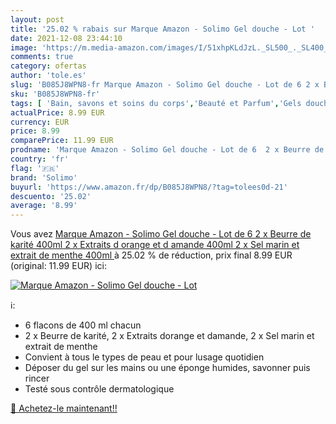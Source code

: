 ```yaml
---
layout: post
title: '25.02 % rabais sur Marque Amazon - Solimo Gel douche - Lot '
date: 2021-12-08 23:44:10
image: 'https://m.media-amazon.com/images/I/51xhpKLdJzL._SL500_._SL400_.jpg'
comments: true
category: ofertas
author: 'tole.es'
slug: 'B085J8WPN8-fr Marque Amazon - Solimo Gel douche - Lot de 6 2 x Beurre de...'
sku: 'B085J8WPN8-fr'
tags: [ 'Bain, savons et soins du corps','Beauté et Parfum','Gels douche','Savons et gels douche','solimo', ]
actualPrice: 8.99 EUR
currency: EUR
price: 8.99
comparePrice: 11.99 EUR
prodname: 'Marque Amazon - Solimo Gel douche - Lot de 6  2 x Beurre de karité 400ml  2 x Extraits d orange et d amande 400ml  2 x Sel marin et extrait de menthe 400ml '
country: 'fr'
flag: '🇫🇷'
brand: 'Solimo'
buyurl: 'https://www.amazon.fr/dp/B085J8WPN8/?tag=tolees0d-21'
descuento: '25.02'
average: '8.99'
---
```


Vous avez [Marque Amazon - Solimo Gel douche - Lot de 6  2 x Beurre de karité 400ml  2 x Extraits d orange et d amande 400ml  2 x Sel marin et extrait de menthe 400ml ](https://www.amazon.fr/dp/B085J8WPN8/?tag=tolees0d-21)  à  25.02 % de réduction, prix final  8.99 EUR (original: 11.99 EUR) ici:

[![Marque Amazon - Solimo Gel douche - Lot ](https://m.media-amazon.com/images/I/51xhpKLdJzL._SL500_._SL400_.jpg)](https://www.amazon.fr/dp/B085J8WPN8/?tag=tolees0d-21)

ℹ️:

- 6 flacons de 400 ml chacun
- 2 x Beurre de karité, 2 x Extraits dorange et damande, 2 x Sel marin et extrait de menthe
- Convient à tous le types de peau et pour lusage quotidien
- Déposer du gel sur les mains ou une éponge humides, savonner puis rincer
- Testé sous contrôle dermatologique

[🛒 Achetez-le maintenant!!](https://www.amazon.fr/dp/B085J8WPN8/?tag=tolees0d-21)
